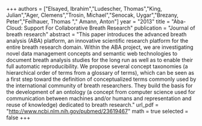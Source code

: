 
+++
authors = ["Elsayed, Ibrahim","Ludescher, Thomas","King, Julian","Ager, Clemens","Trosin, Michael","Senocak, Uygar","Brezany, Peter","Feilhauer, Thomas "," Amann, Anton"]
year = "2013"
title = "Aba-Cloud: Support For Collaborative Breath Research"
publication = "Journal of breath research"
abstract = "This paper introduces the advanced breath analysis (ABA) platform, an innovative scientific research platform for the entire breath research domain. Within the ABA project, we are investigating novel data management concepts and semantic web technologies to document breath analysis studies for the long run as well as to enable their full automatic reproducibility. We propose several concept taxonomies (a hierarchical order of terms from a glossary of terms), which can be seen as a first step toward the definition of conceptualized terms commonly used by the international community of breath researchers. They build the basis for the development of an ontology (a concept from computer science used for communication between machines and/or humans and representation and reuse of knowledge) dedicated to breath research."
url_pdf = "http://www.ncbi.nlm.nih.gov/pubmed/23619467"
math = true
selected = false
+++
